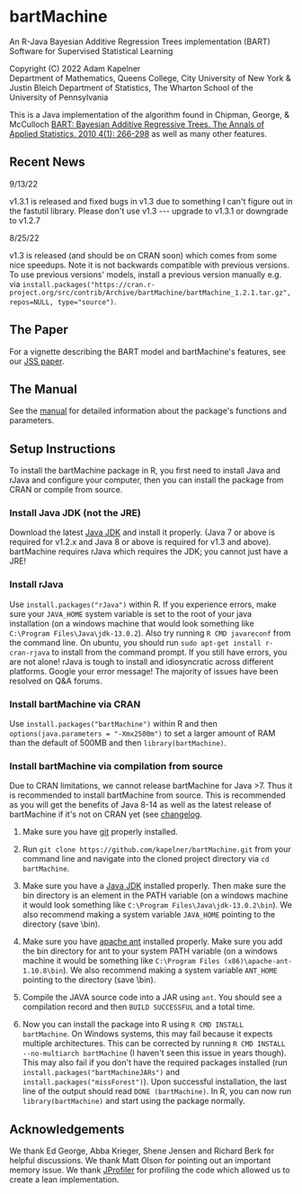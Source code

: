 bartMachine
===========

An R-Java Bayesian Additive Regression Trees implementation (BART)
Software for Supervised Statistical Learning

Copyright (C) 2022
Adam Kapelner  
Department of Mathematics, Queens College, City University of New York 
& 
Justin Bleich
Department of Statistics, The Wharton School of the University of Pennsylvania

This is a Java implementation of the algorithm found in Chipman, George, & McCulloch 
[BART: Bayesian Additive Regressive Trees. The Annals of Applied Statistics. 
2010 4(1): 266-298](http://projecteuclid.org/DPubS/Repository/1.0/Disseminate?view=body&id=pdfview_1&handle=euclid.aoas/1273584455 "PDF download of the BART paper") as well as many other features.


Recent News
---------
9/13/22

v1.3.1 is released and fixed bugs in v1.3 due to something I can't figure out in the fastutil library. Please don't use v1.3 --- upgrade to v1.3.1 or downgrade to v1.2.7

8/25/22

v1.3 is released (and should be on CRAN soon) which comes from some nice speedups. Note it is not backwards compatible with previous versions. To use previous versions' models, install a previous version manually e.g. via `install.packages("https://cran.r-project.org/src/contrib/Archive/bartMachine/bartMachine_1.2.1.tar.gz", repos=NULL, type="source")`.

The Paper
---------

For a vignette describing the BART model and bartMachine's features, see our [JSS paper](https://www.jstatsoft.org/article/view/v070i04).


The Manual
----------

See the [manual](https://github.com/kapelner/bartMachine/blob/master/bartMachine.pdf?raw=true "BART package manual") for detailed information about the 
package's functions and parameters.

 
Setup Instructions
------------------

To install the bartMachine package in R, you first need to install Java and rJava and configure your computer, then you 
can install the package from CRAN or compile from source.

### Install Java JDK (not the JRE)

Download the latest [Java JDK](https://jdk.java.net/) and install it properly. (Java 7 or above is required for v1.2.x and Java 8 or above is required for v1.3 and above). bartMachine requires rJava which requires the JDK; you cannot just have a JRE!

### Install rJava

Use `install.packages("rJava")` within R. If you experience errors, make sure your `JAVA_HOME` system variable is set to the root of your java installation (on a windows machine that would look something like `C:\Program Files\Java\jdk-13.0.2`). Also try running `R CMD javareconf` from the command line. On ubuntu, you should run `sudo apt-get install r-cran-rjava` to install from the command prompt. If you still have errors, you are not alone! rJava is tough to install and idiosyncratic across different platforms. Google your error message! The majority of issues have been resolved on Q&A forums.

### Install bartMachine via CRAN

Use `install.packages("bartMachine")` within R and then `options(java.parameters = "-Xmx2500m")` to set a larger amount of RAM than the default of 500MB and then `library(bartMachine)`.

### Install bartMachine via compilation from source

Due to CRAN limitations, we cannot release bartMachine for Java >7. Thus it is recommended to install bartMachine from source. This is recommended as you will get the benefits of Java 8-14 as well as the latest release of bartMachine if it's not on CRAN yet (see [changelog](https://github.com/kapelner/bartMachine/blob/master/bartMachine/CHANGELOG).

1. Make sure you have [git](http://git-scm.com/downloads "Download git for all operating systems") 
properly installed.

2. Run `git clone https://github.com/kapelner/bartMachine.git` from your command line and navigate into the cloned project directory via `cd bartMachine`.

3. Make sure you have a [Java JDK](https://jdk.java.net/14/) installed properly. Then make sure the bin directory is an element in the PATH variable (on a windows machine it would look something like `C:\Program Files\Java\jdk-13.0.2\bin`). We also recommend making a system variable `JAVA_HOME` pointing to the directory (save \bin).

3. Make sure you have [apache ant](http://ant.apache.org/bindownload.cgi "Download apache ant for all operating systems") installed properly. 
Make sure you add the bin directory for ant to your system PATH variable (on a windows machine it would be something like `C:\Program Files (x86)\apache-ant-1.10.8\bin`). We also recommend making a system variable `ANT_HOME` pointing to the directory (save \bin).

4. Compile the JAVA source code into a JAR using `ant`. You should see a compilation record and then `BUILD SUCCESSFUL` and a total time.

5. Now you can install the package into R using `R CMD INSTALL bartMachine`. On Windows systems, this may fail because it expects multiple architectures. This can be corrected by running `R CMD INSTALL --no-multiarch bartMachine` (I haven't seen this issue in years though). This may also fail if you don't have the required packages installed (run `install.packages("bartMachineJARs")` and `install.packages("missForest")`). Upon successful installation, the last line of the output should read `DONE (bartMachine)`. In R, you can now run `library(bartMachine)` and start using the package normally.

Acknowledgements
------------------

We thank Ed George, Abba Krieger, Shene Jensen and Richard Berk for helpful discussions. We thank Matt Olson for pointing out an important memory issue. We thank [JProfiler](http://www.ej-technologies.com/products/jprofiler/overview.html) for profiling the code which allowed us to create a lean implementation.
